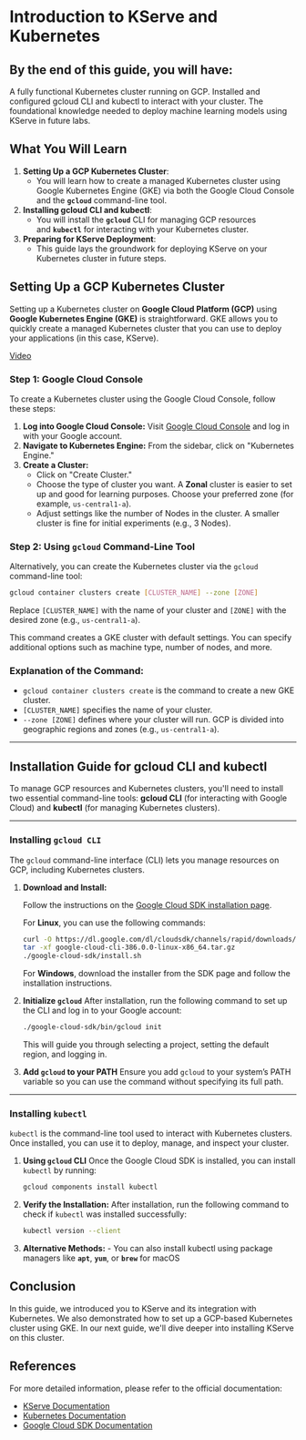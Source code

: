 # **Introduction to KServe and Kubernetes**

## **By the end of this guide, you will have:**
A fully functional Kubernetes cluster running on GCP.
Installed and configured gcloud CLI and kubectl to interact with your cluster.
The foundational knowledge needed to deploy machine learning models using KServe in future labs.

## **What You Will Learn**

1. **Setting Up a GCP Kubernetes Cluster**:
    - You will learn how to create a managed Kubernetes cluster using Google Kubernetes Engine (GKE) via both the Google Cloud Console and the **`gcloud`** command-line tool.
2. **Installing gcloud CLI and kubectl**:
    - You will install the **`gcloud`** CLI for managing GCP resources and **`kubectl`** for interacting with your Kubernetes cluster.
3. **Preparing for KServe Deployment**:
    - This guide lays the groundwork for deploying KServe on your Kubernetes cluster in future steps.

## **Setting Up a GCP Kubernetes Cluster**

Setting up a Kubernetes cluster on **Google Cloud Platform (GCP)** using **Google Kubernetes Engine (GKE)** is straightforward. GKE allows you to quickly create a managed Kubernetes cluster that you can use to deploy your applications (in this case, KServe).

[Video](https://youtu.be/PpODtZbq3pc)


### **Step 1: Google Cloud Console**
To create a Kubernetes cluster using the Google Cloud Console, follow these steps:
1. **Log into Google Cloud Console:** Visit [Google Cloud Console](https://console.cloud.google.com/) and log in with your Google account.
2. **Navigate to Kubernetes Engine:** From the sidebar, click on "Kubernetes Engine."
3. **Create a Cluster:**
   - Click on "Create Cluster."
   - Choose the type of cluster you want. A **Zonal** cluster is easier to set up and good for learning purposes. Choose your preferred zone (for example, `us-central1-a`).
   - Adjust settings like the number of Nodes in the cluster. A smaller cluster is fine for initial experiments (e.g., 3 Nodes).

### **Step 2: Using `gcloud` Command-Line Tool**
Alternatively, you can create the Kubernetes cluster via the `gcloud` command-line tool:

```bash
gcloud container clusters create [CLUSTER_NAME] --zone [ZONE]
```
Replace `[CLUSTER_NAME]` with the name of your cluster and `[ZONE]` with the desired zone (e.g., `us-central1-a`).

This command creates a GKE cluster with default settings. You can specify additional options such as machine type, number of nodes, and more.

### Explanation of the Command:

- `gcloud container clusters create` is the command to create a new GKE cluster.
- `[CLUSTER_NAME]` specifies the name of your cluster.
- `--zone [ZONE]` defines where your cluster will run. GCP is divided into geographic regions and zones (e.g., `us-central1-a`).

---

## **Installation Guide for gcloud CLI and kubectl**

To manage GCP resources and Kubernetes clusters, you'll need to install two essential command-line tools: **gcloud CLI** (for interacting with Google Cloud) and **kubectl** (for managing Kubernetes clusters).

---

### **Installing `gcloud CLI`**

The `gcloud` command-line interface (CLI) lets you manage resources on GCP, including Kubernetes clusters.

1. **Download and Install:**

   Follow the instructions on the [Google Cloud SDK installation page](https://cloud.google.com/sdk/docs/install).

   For **Linux**, you can use the following commands:

   ```bash
   curl -O https://dl.google.com/dl/cloudsdk/channels/rapid/downloads/google-cloud-cli-386.0.0-linux-x86_64.tar.gz
   tar -xf google-cloud-cli-386.0.0-linux-x86_64.tar.gz
   ./google-cloud-sdk/install.sh
   ```

    For **Windows**, download the installer from the SDK page and follow the installation instructions.

2. **Initialize `gcloud`**
    After installation, run the following command to set up the CLI and log in to your Google account:

    ```bash
    ./google-cloud-sdk/bin/gcloud init
    ```

    This will guide you through selecting a project, setting the default region, and logging in.

3. **Add `gcloud` to your PATH**
    Ensure you add `gcloud` to your system’s PATH variable so you can use the command without specifying its full path.

---

### **Installing `kubectl`**

`kubectl` is the command-line tool used to interact with Kubernetes clusters. Once installed, you can use it to deploy, manage, and inspect your cluster.

1. **Using `gcloud` CLI**
    Once the Google Cloud SDK is installed, you can install `kubectl` by running:

    ```bash
    gcloud components install kubectl
    ```
2. **Verify the Installation:**
    After installation, run the following command to check if `kubectl` was installed successfully:

    ```bash
    kubectl version --client
    ```
3. **Alternative Methods:**
        - You can also install kubectl using package managers like **`apt`**, **`yum`**, or **`brew`** for macOS

## **Conclusion**

In this guide, we introduced you to KServe and its integration with Kubernetes. We also demonstrated how to set up a GCP-based Kubernetes cluster using GKE. In our next guide, we'll dive deeper into installing KServe on this cluster.

## **References**

For more detailed information, please refer to the official documentation:

- [KServe Documentation](https://kserve.github.io/website/)
- [Kubernetes Documentation](https://kubernetes.io/docs/home/)
- [Google Cloud SDK Documentation](https://cloud.google.com/sdk/docs)


